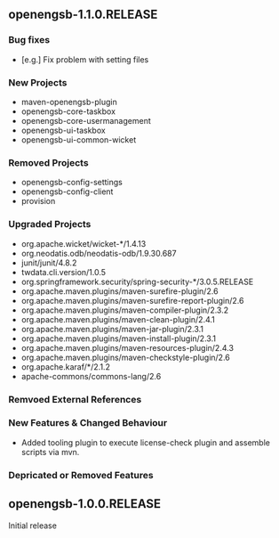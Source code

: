openengsb-1.1.0.RELEASE
-----------------------

### Bug fixes
  * [e.g.] Fix problem with setting files

### New Projects
  * maven-openengsb-plugin
  * openengsb-core-taskbox
  * openengsb-core-usermanagement
  * openengsb-ui-taskbox
  * openengsb-ui-common-wicket

### Removed Projects
  * openengsb-config-settings
  * openengsb-config-client
  * provision

### Upgraded Projects
 * org.apache.wicket/wicket-*/1.4.13
 * org.neodatis.odb/neodatis-odb/1.9.30.687
 * junit/junit/4.8.2
 * twdata.cli.version/1.0.5
 * org.springframework.security/spring-security-*/3.0.5.RELEASE
 * org.apache.maven.plugins/maven-surefire-plugin/2.6
 * org.apache.maven.plugins/maven-surefire-report-plugin/2.6
 * org.apache.maven.plugins/maven-compiler-plugin/2.3.2
 * org.apache.maven.plugins/maven-clean-plugin/2.4.1
 * org.apache.maven.plugins/maven-jar-plugin/2.3.1
 * org.apache.maven.plugins/maven-install-plugin/2.3.1
 * org.apache.maven.plugins/maven-resources-plugin/2.4.3
 * org.apache.maven.plugins/maven-checkstyle-plugin/2.6
 * org.apache.karaf/*/2.1.2
 * apache-commons/commons-lang/2.6

### Remvoed External References

### New Features & Changed Behaviour
  * Added tooling plugin to execute license-check plugin and assemble scripts via mvn.

### Depricated or Removed Features

openengsb-1.0.0.RELEASE
-----------------------

Initial release

